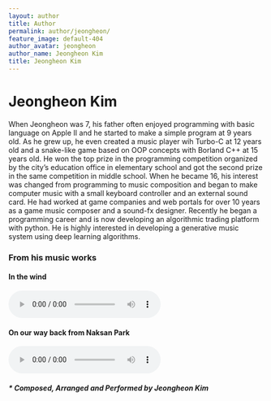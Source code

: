 ```yaml
---
layout: author
title: Author
permalink: author/jeongheon/
feature_image: default-404
author_avatar: jeongheon
author_name: Jeongheon Kim
title: Jeongheon Kim
---
```


# Jeongheon Kim

When Jeongheon was 7, his father often enjoyed programming with basic language on Apple II and he started to make a simple program at 9 years old. As he grew up, he even created a music player wih Turbo-C at 12 years old and a snake-like game based on OOP concepts with Borland C++ at 15 years old. He won the top prize in the programming competition organized by the city’s education office in elementary school and got the second prize in the same competition in middle school. When he became 16, his interest was changed from programming to music composition and began to make computer music with a small keyboard controller and an external sound card.
He had worked at game companies and web portals for over 10 years as a game music composer and a sound-fx designer. Recently he began a programming career and is now developing an algorithmic trading platform with python. He is highly interested in developing a generative music system using deep learning algorithms. 

### From his music works  

#### In the wind
<audio src="nev_music1.mp3" controls></audio> 

<!-- #### Opening
<audio src="nev_music2.mp3" controls></audio>  -->

#### On our way back from Naksan Park
<audio src="nev_music3.mp3" controls></audio> 

##### * Composed, Arranged and Performed by Jeongheon Kim